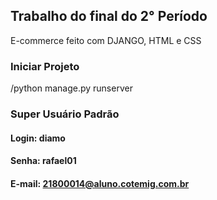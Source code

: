 ## Trabalho do final do 2° Período 
E-commerce feito com DJANGO, HTML e CSS

### Iniciar Projeto
/python manage.py runserver

### Super Usuário Padrão
#### Login: diamo
#### Senha: rafael01
#### E-mail: 21800014@aluno.cotemig.com.br

